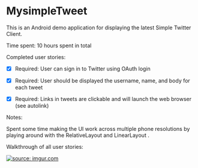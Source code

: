# MysimpleTweet
This is an Android demo application for displaying the latest Simple Twitter Client.

Time spent: 10 hours spent in total

Completed user stories:

 * [x] Required: User can sign in to Twitter using OAuth login 
 * [x] Required: User should be displayed the username, name, and body for each tweet 
 * [x] Required: Links in tweets are clickable and will launch the web browser (see autolink)
 
 
Notes:

Spent some time making the UI work across multiple phone resolutions by playing around with the RelativeLayout and LinearLayout .

Walkthrough of all user stories:


<a href="http://imgur.com/1LbdF9O"><img src="http://i.imgur.com/1LbdF9O.gif" title="source: imgur.com" /></a>
